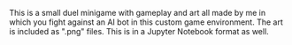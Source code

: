 This is a small duel minigame with gameplay and art all made by me in which you fight against an AI bot in this custom game environment. The art is included as ".png" files. This is in a Jupyter Notebook format as well.
